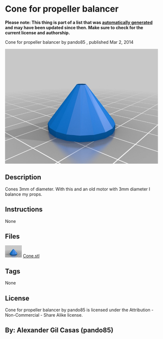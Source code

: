 Cone for propeller balancer
===============
**Please note: This thing is part of a list that was [automatically generated](https://github.com/carlosgs/export-things) and may have been updated since then. Make sure to check for the current license and authorship.**  

Cone for propeller balancer  by pando85 , published Mar 2, 2014

![Image](img/Cone_display_large.jpg)

Description
--------
Cones 3mm of diameter. With this and an old motor with 3mm diameter I balance my props.

Instructions
--------
None

Files
--------
[![Image](img/Cone_preview_tinycard.jpg)](Cone.stl)
 [ Cone.stl](Cone.stl)  



Tags
--------
None  

  

License
--------
Cone for propeller balancer by pando85 is licensed under the Attribution - Non-Commercial - Share Alike license.  



By: Alexander Gil Casas (pando85)
--------
 